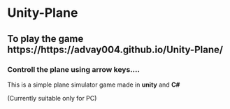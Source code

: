 # Unity-Plane

<h2>To play the game https://https://advay004.github.io/Unity-Plane/</h2>
<h3>Controll the plane using arrow keys....</h3>
<p>This is a simple plane simulator game made in <strong>unity</strong> and <strong>C#</strong></p>
<p>(Currently suitable only for PC)</p>
